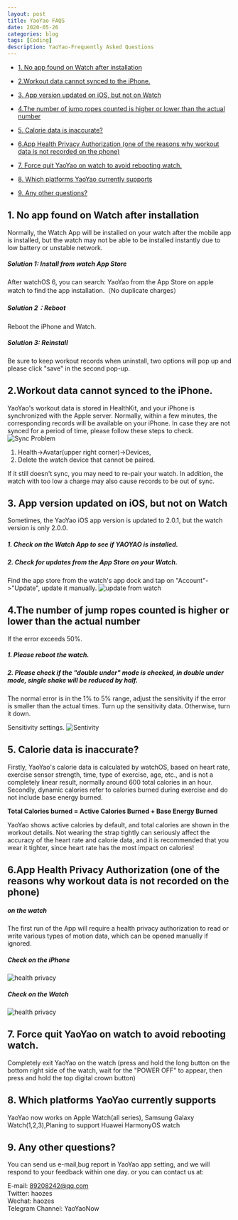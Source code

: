 ```yaml
---
layout: post
title: YaoYao FAQS
date: 2020-05-26
categories: blog
tags: [Coding]
description: YaoYao-Frequently Asked Questions
---
```

<script type="text/javascript" src="//translate.google.com/translate_a/element.js?cb=googleTranslateElementInit"></script>
<div id="google_translate_element"></div>

<script type="text/javascript">
function googleTranslateElementInit() {
  new google.translate.TranslateElement({pageLanguage: 'en'}, 'google_translate_element');
}
</script>

* [1. No app found on Watch after installation](#NoappfoundonWatchafterinstallation)
* [2.Workout data cannot synced to the iPhone.](#WorkoutdatacannotsyncedtotheiPhone.)
* [3. App  version updated on iOS, but not on Watch](#AppversionupdatedoniOSbutnotonWatch)
* [4.The number of jump ropes counted is higher or lower than the actual number](#Thenumberofjumpropescountedishigherorlowerthantheactualnumber)
* [5. Calorie data is inaccurate?](#Caloriedataisinaccurate)
* [6.App Health Privacy Authorization (one of the reasons why workout data is not recorded on the phone)](#AppHealthPrivacyAuthorizationoneofthereasonswhyworkoutdataisnotrecordedonthephone)
* [7. Force quit YaoYao on watch to avoid rebooting  watch.](#ForcequitYaoYaoonwatchtoavoidrebootingwatch.)

* [8. Which platforms YaoYao currently supports ](#platform)
* [9. Any other questions?](#Anyotherquestions)


##  <a name='NoappfoundonWatchafterinstallation'></a>1. No app found on Watch after installation
Normally, the Watch App will be installed on your watch after the mobile app is installed, but the watch may not be able to be installed instantly due to low battery or unstable network. 
#####  Solution 1: Install from watch App Store
After watchOS 6, you can search: YaoYao from the App Store on apple watch to find the app installation.（No duplicate charges）
#####  Solution 2：Reboot
Reboot the iPhone and Watch.
#####  Solution 3: Reinstall
Be sure to keep workout records when uninstall, two options will pop up and please click "save" in the second pop-up.  

##  <a name='WorkoutdatacannotsyncedtotheiPhone.'></a>2.Workout data cannot synced to the iPhone.
YaoYao's workout data is stored in HealthKit, and your iPhone is synchronized with the Apple server.
Normally, within a few minutes, the corresponding records will be available on your iPhone. In case they are not synced for a period of time, please follow these steps to check.
![Sync Problem](http://cdn.onlytalk.top/blog/faq-2.jpg)
1. Health->Avatar(upper right corner)->Devices,
2. Delete the watch device that cannot be paired.

If it still doesn't sync, you may need to re-pair your watch. In addition, the watch with too low a charge may also cause records to be out of sync.

##  <a name='AppversionupdatedoniOSbutnotonWatch'></a>3. App  version updated on iOS, but not on Watch
Sometimes, the YaoYao iOS app version is updated to 2.0.1, but the watch version is only 2.0.0.
#####  1. Check on the Watch App to see if YAOYAO is installed.
#####  2. Check for updates from the App Store on your Watch.
Find the app store from the watch's app dock and tap on "Account"->"Update", update it manually.
 ![update from watch](http://cdn.onlytalk.top/blog/faq-3_en.jpg)

##  <a name='Thenumberofjumpropescountedishigherorlowerthantheactualnumber'></a>4.The number of jump ropes counted is higher or lower than the actual number
If the error exceeds 50%.
#####  1. Please reboot the watch.
#####  2. Please check if the "double under" mode is checked, in double under mode, single shake will be reduced by half.

The normal error is in the 1% to 5% range, adjust the sensitivity if the error is smaller than the actual times.
Turn up the sensitivity data.  Otherwise, turn it down. 

Sensitivity settings.
![Sentivity](http://cdn.onlytalk.top/blog/faq4_en.jpg)

##  <a name='Caloriedataisinaccurate'></a>5. Calorie data is inaccurate? 
Firstly, YaoYao's calorie data is calculated by watchOS, based on heart rate, exercise sensor strength, time, type of exercise, age, etc., and is not a completely linear result, normally around 600 total calories in an hour.
Secondly, dynamic calories refer to calories burned during exercise and do not include base energy burned.

__Total Calories  burned = Active Calories Burned + Base Energy Burned__

YaoYao shows active calories by default, and total calories are shown in the workout details.
Not wearing the strap tightly can seriously affect the accuracy of the heart rate and calorie data, and it is recommended that you wear it tighter, since heart rate has the most impact on calories!


##  <a name='AppHealthPrivacyAuthorizationoneofthereasonswhyworkoutdataisnotrecordedonthephone'></a>6.App Health Privacy Authorization (one of the reasons why workout data is not recorded on the phone)
#####  on the watch
The first run of the App will require a health privacy authorization to read or write various types of motion data, which can be opened manually if ignored.
#####  Check on the iPhone
![health privacy](http://cdn.onlytalk.top/blog/faq6_1_en.jpg)
#####  Check on the Watch
![health privacy](http://cdn.onlytalk.top/blog/faq6_en.jpg)

##  <a name='ForcequitYaoYaoonwatchtoavoidrebootingwatch.'></a>7. Force quit YaoYao on watch to avoid rebooting  watch.
Completely exit YaoYao on the watch (press and hold the long button on the bottom right side of the watch, wait for the "POWER OFF" to appear, then press and hold the top digital crown button)

## <a name='platform'></a>8. Which platforms YaoYao currently supports 
YaoYao now works on Apple Watch(all series), Samsung Galaxy Watch(1,2,3),Planing to support Huawei HarmonyOS watch

##  <a name='Anyotherquestions'></a>9. Any other questions?
You can send us e-mail,bug report in YaoYao app setting, and we will respond to your feedback within one day. or you can contact us at:

E-mail: 89208242@qq.com  
Twitter: haozes  
Wechat: haozes  
Telegram Channel: YaoYaoNow   


